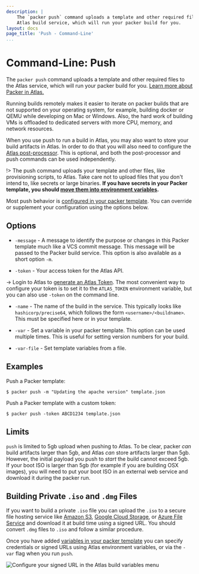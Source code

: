 ```yaml
---
description: |
    The `packer push` command uploads a template and other required files to the
    Atlas build service, which will run your packer build for you.
layout: docs
page_title: 'Push - Command-Line'
...
```


# Command-Line: Push

The `packer push` command uploads a template and other required files to the
Atlas service, which will run your packer build for you. [Learn more about
Packer in Atlas.](https://atlas.hashicorp.com/help/packer/features)

Running builds remotely makes it easier to iterate on packer builds that are not
supported on your operating system, for example, building docker or QEMU while
developing on Mac or Windows. Also, the hard work of building VMs is offloaded
to dedicated servers with more CPU, memory, and network resources.

When you use push to run a build in Atlas, you may also want to store your build
artifacts in Atlas. In order to do that you will also need to configure the
[Atlas post-processor](/docs/post-processors/atlas.html). This is optional, and
both the post-processor and push commands can be used independently.

!&gt; The push command uploads your template and other files, like provisioning
scripts, to Atlas. Take care not to upload files that you don't intend to, like
secrets or large binaries. **If you have secrets in your Packer template, you
should [move them into environment
variables](https://packer.io/docs/templates/user-variables.html).**

Most push behavior is [configured in your packer
template](/docs/templates/push.html). You can override or supplement your
configuration using the options below.

## Options

-   `-message` - A message to identify the purpose or changes in this Packer
    template much like a VCS commit message. This message will be passed to the
    Packer build service. This option is also available as a short option `-m`.

-   `-token` - Your access token for the Atlas API.

-&gt; Login to Atlas to [generate an Atlas
Token](https://atlas.hashicorp.com/settings/tokens). The most convenient way to
configure your token is to set it to the `ATLAS_TOKEN` environment variable, but
you can also use `-token` on the command line.

-   `-name` - The name of the build in the service. This typically looks like
    `hashicorp/precise64`, which follows the form `<username>/<buildname>`. This
    must be specified here or in your template.

-   `-var` - Set a variable in your packer template. This option can be used
    multiple times. This is useful for setting version numbers for your build.

-   `-var-file` - Set template variables from a file.

## Examples

Push a Packer template:

``` {.shell}
$ packer push -m "Updating the apache version" template.json
```

Push a Packer template with a custom token:

``` {.shell}
$ packer push -token ABCD1234 template.json
```

## Limits

`push` is limited to 5gb upload when pushing to Atlas. To be clear, packer *can*
build artifacts larger than 5gb, and Atlas *can* store artifacts larger than
5gb. However, the initial payload you push to *start* the build cannot exceed
5gb. If your boot ISO is larger than 5gb (for example if you are building OSX
images), you will need to put your boot ISO in an external web service and
download it during the packer run.

## Building Private `.iso` and `.dmg` Files

If you want to build a private `.iso` file you can upload the `.iso` to a secure
file hosting service like [Amazon
S3](https://docs.aws.amazon.com/AmazonS3/latest/dev/ShareObjectPreSignedURL.html),
[Google Cloud
Storage](https://cloud.google.com/storage/docs/gsutil/commands/signurl), or
[Azure File
Service](https://msdn.microsoft.com/en-us/library/azure/dn194274.aspx) and
download it at build time using a signed URL. You should convert `.dmg` files to
`.iso` and follow a similar procedure.

Once you have added [variables in your packer
template](/docs/templates/user-variables.html) you can specify credentials or
signed URLs using Atlas environment variables, or via the `-var` flag when you
run `push`.

![Configure your signed URL in the Atlas build variables
menu](/assets/images/packer-signed-urls.png)
